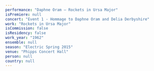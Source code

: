 ```yaml
---
performance: "Daphne Oram – Rockets in Ursa Major"
isPremiere: null
concert: "Event 1 - Hommage to Daphne Oram and Delia Derbyshire"
work: "Rockets in Ursa Major"
isCommission: false
isResidency: false
work_year: "1962"
ensemble: null
season: "Electric Spring 2015"
venue: "Phipps Concert Hall"
person: null
country: null
---
```



